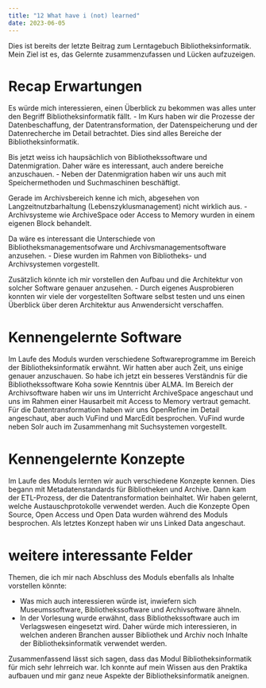 ```yaml
---
title: "12 What have i (not) learned"
date: 2023-06-05
---
```


Dies ist bereits der letzte Beitrag zum Lerntagebuch Bibliotheksinformatik. Mein Ziel ist es, das Gelernte zusammenzufassen und Lücken aufzuzeigen.

# Recap Erwartungen
Es würde mich interessieren, einen Überblick zu bekommen was alles unter den Begriff Bibliotheksinformatik fällt. 
	- Im Kurs haben wir die Prozesse der Datenbeschaffung, der Datentransformation, der Datenspeicherung und der Datenrecherche im Detail betrachtet. Dies sind alles Bereiche der Bibliotheksinformatik.

Bis jetzt weiss ich haupsächlich von Bibliothekssoftware und Datenmigration. Daher wäre es interessant, auch andere bereiche anzuschauen. 
	- Neben der Datenmigration haben wir uns auch mit Speichermethoden und Suchmaschinen beschäftigt.

Gerade im Archivsbereich kenne ich mich, abgesehen von Langzeitnutzbarhaltung (Lebenszyklusmanagement) nicht wirklich aus. 
	- Archivsysteme wie ArchiveSpace oder Access to Memory wurden in einem eigenen Block behandelt.

Da wäre es interessant die Unterschiede von Bibliotheksmanagementsofware und Archivsmanagementsoftware anzusehen. 
	- Diese wurden im Rahmen von Bibliotheks- und Archivsystemen vorgestellt.

Zusätzlich könnte ich mir vorstellen den Aufbau und die Architektur von solcher Software genauer anzusehen.
	- Durch eigenes Ausprobieren konnten wir viele der vorgestellten Software selbst testen und uns einen Überblick über deren Architektur aus Anwendersicht verschaffen.


# Kennengelernte Software
Im Laufe des Moduls wurden verschiedene Softwareprogramme im Bereich der Bibliotheksinformatik erwähnt. Wir hatten aber auch Zeit, uns einige genauer anzuschauen. So habe ich jetzt ein besseres Verständnis für die Bibliothekssoftware Koha sowie Kenntnis über ALMA. Im Bereich der Archivsoftware haben wir uns im Unterricht ArchiveSpace angeschaut und uns im Rahmen einer Hausarbeit mit Access to Memory vertraut gemacht. Für die Datentransformation haben wir uns OpenRefine im Detail angeschaut, aber auch VuFind und MarcEdit besprochen. VuFind wurde neben Solr auch im Zusammenhang mit Suchsystemen vorgestellt.

# Kennengelernte Konzepte
Im Laufe des Moduls lernten wir auch verschiedene Konzepte kennen. Dies begann mit Metadatenstandards für Bibliotheken und Archive. Dann kam der ETL-Prozess, der die Datentransformation beinhaltet. Wir haben gelernt, welche Austauschprotokolle verwendet werden. Auch die Konzepte Open Source, Open Access und Open Data wurden während des Moduls besprochen. Als letztes Konzept haben wir uns Linked Data angeschaut.

# weitere interessante Felder
Themen, die ich mir nach Abschluss des Moduls ebenfalls als Inhalte vorstellen könnte:
- Was mich auch interessieren würde ist, inwiefern sich Museumssoftware, Bibliothekssoftware und Archivsoftware ähneln.
- In der Vorlesung wurde erwähnt, dass Bibliothekssoftware auch im Verlagswesen eingesetzt wird. Daher würde mich interessieren, in welchen anderen Branchen ausser Bibliothek und Archiv noch Inhalte der Bibliotheksinformatik verwendet werden.

Zusammenfassend lässt sich sagen, dass das Modul Bibliotheksinformatik für mich sehr lehrreich war. Ich konnte auf mein Wissen aus den Praktika aufbauen und mir ganz neue Aspekte der Bibliotheksinformatik aneignen. 
